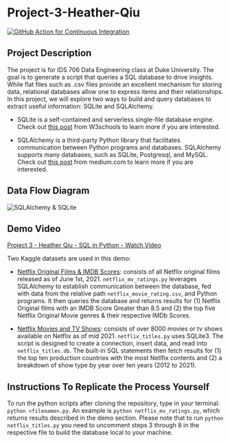# Project-3-Heather-Qiu
[![GitHub Action for Continuous Integration](https://github.com/nogibjj/hq-individual_project3/actions/workflows/main.yml/badge.svg)](https://github.com/nogibjj/hq-individual_project3/actions/workflows/main.yml)


## Project Description

The project is for IDS 706 Data Engineering class at Duke University. The goal is to generate a script that queries a SQL database to drive insights. While flat files such as .csv files provide an excellent mechanism for storing data, relational databases allow one to express items and their relationships. In this project, we will explore two ways to build and query databases to extract useful information: SQLite and SQLAlchemy.

* SQLite is a self-contained and serverless single-file database engine. Check out [this post](https://www.w3schools.blog/sqlite-tutorial) from W3schools to learn more if you are interested. 

* SQLAlchemy is a third-party Python library that facilitates communication between Python programs and databases. SQLAlchemy supports many databases, such as SQLite, Postgresql, and MySQL. Check out [this post](https://medium.com/geekculture/getting-started-with-sqlalchemy-d132d04c940) from medium.com to learn more if you are interested.  


## Data Flow Diagram
![SQLAlchemy & SQLite](https://user-images.githubusercontent.com/105904149/198904778-5ed348a0-1c3d-408d-bdd2-1662ef5e8f62.png)


## Demo Video
[Project 3 - Heather Qiu - SQL in Python - Watch Video](https://youtu.be/m2qZnPyXZIQ)

Two Kaggle datasets are used in this demo:

* [Netflix Original Films & IMDB Scores](https://www.kaggle.com/datasets/luiscorter/netflix-original-films-imdb-scores): consists of all Netflix original films released as of June 1st, 2021. `netflix_mv_ratings.py` leverages SQLAlchemy to establish communication between the database, fed with data from the relative path `netflix_movie_rating.csv`, and Python programs. It then queries the database and returns results for (1) Netflix Original films with an IMDB Score Greater than 8.5 and (2) the top five Netflix Original Movie genres & their respective IMDb Scores.

* [Netflix Movies and TV Shows](https://www.kaggle.com/datasets/shivamb/netflix-shows): consists of over 8000 movies or tv shows available on Netflix as of mid 2021. `netflix_titles.py` uses SQLite3. The script is designed to create a connection, insert data, and read into `netflix_titles.db`. The built-in SQL statements then fetch results for (1) the top ten production countries with the most Netlfix contents and (2) a breakdown of show type by year over ten years (2012 to 2021). 


## Instructions To Replicate the Process Yourself

To run the python scripts after cloning the repository, type in your terminal: `python <filename>.py`. An example is `python netflix_mv_ratings.py`, which returns results described in the demo section. Please note that to run `python netflix_titles.py` you need to uncomment steps 3 through 8 in the respective file to build the database local to your machine.
